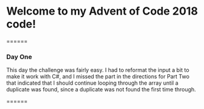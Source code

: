 ﻿# Welcome to my Advent of Code 2018 code! 

======

### Day One
This day the challenge was fairly easy. I had to reformat the input a bit to make it work with C#, and I missed the part in the directions for Part Two that indicated that I should continue looping through the array until a duplicate was found, since a duplicate was not found the first time through.

======